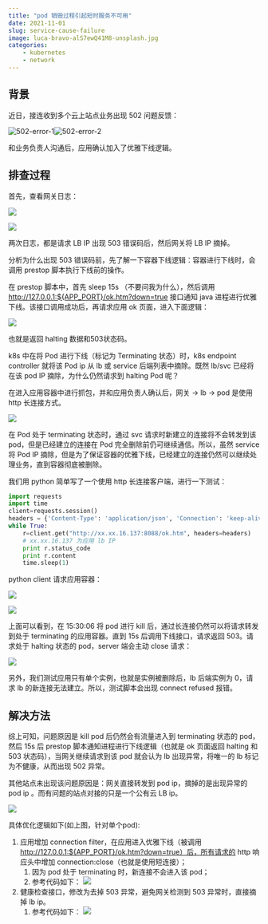 ```yaml
---
title: "pod 销毁过程引起短时服务不可用"
date: 2021-11-01
slug: service-cause-failure
image: luca-bravo-alS7ewQ41M8-unsplash.jpg
categories:
    - kubernetes
    - network
---
```


## 背景

近日，接连收到多个云上站点业务出现 502 问题反馈：

![502-error-1](img/502-error-1.png)![502-error-2](img/502-error-2.png)

和业务负责人沟通后，应用确认加入了优雅下线逻辑。

## 排查过程

首先，查看网关日志：

![](img/troubleshoot-1.png)

![](img/troubleshoot-2.png)

两次日志，都是请求  LB IP 出现 503 错误码后，然后网关将 LB IP 摘掉。

分析为什么出现 503 错误码前，先了解一下容器下线逻辑：容器进行下线时，会调用 prestop 脚本执行下线前的操作。

在 prestop 脚本中，首先 sleep 15s （不要问我为什么），然后调用 http://127.0.0.1:${APP_PORT}/ok.htm?down=true 接口通知 java 进程进行优雅下线。该接口调用成功后，再请求应用 ok 页面，进入下面逻辑：

![](img/troubleshoot-prestop.png)

也就是返回 halting 数据和503状态码。

k8s 中在将 Pod 进行下线（标记为 Terminating 状态）时，k8s endpoint controller 就将该 Pod ip 从 lb 或 service 后端列表中摘除。既然 lb/svc 已经将在该 pod IP 摘除，为什么仍然请求到 halting Pod 呢？

在进入应用容器中进行抓包，并和应用负责人确认后，网关 -> lb -> pod 是使用 http 长连接方式。

![](img/troubleshoot-netflow.png)

在 Pod 处于 terminating 状态时，通过 svc 请求时新建立的连接将不会转发到该 pod，但是已经建立的连接在 Pod 完全删除前仍可继续通信。所以，虽然 service 将 Pod IP 摘除，但是为了保证容器的优雅下线，已经建立的连接仍然可以继续处理业务，直到容器彻底被删除。

我们用 python 简单写了一个使用 http 长连接客户端，进行一下测试：

```python
import requests 
import time 
client=requests.session()
headers = {'Content-Type': 'application/json', 'Connection': 'keep-alive'} 
while True:    
	r=client.get("http://xx.xx.16.137:8088/ok.htm", headers=headers) 
	# xx.xx.16.137 为应用 lb IP    
	print r.status_code    
	print r.content    
	time.sleep(1)
```

python client 请求应用容器：

![](img/troubleshoot-3.png)

![](img/troubleshoot-4.png)

上面可以看到，在 15:30:06 将 pod 进行 kill 后，通过长连接仍然可以将请求转发到处于 terminating 的应用容器。直到 15s 后调用下线接口，请求返回 503。请求处于 halting 状态的 pod，server 端会主动 close 请求：

![](img/troubleshoot-5.png)

另外，我们测试应用只有单个实例，也就是实例被删除后，lb 后端实例为 0，请求 lb 的新连接无法建立。所以，测试脚本会出现 connect refused 报错。

## 解决方法

综上可知，问题原因是 kill pod 后仍然会有流量进入到 terminating 状态的 pod，然后 15s 后 prestop 脚本通知进程进行下线逻辑（也就是 ok 页面返回 halting 和 503 状态码），当网关继续请求到该 pod 就会认为 lb 出现异常，将唯一的 lb 标记为不健康，从而出现 502 异常。

其他站点未出现该问题原因是：网关直接转发到 pod ip，摘掉的是出现异常的 pod ip 。而有问题的站点对接的只是一个公有云 LB ip。

![](img/solution-1.png)

具体优化逻辑如下(如上图，针对单个pod):

1. 应用增加 connection filter，在应用进入优雅下线（被调用 http://127.0.0.1:${APP_PORT}/ok.htm?down=true）后，所有请求的 http 响应头中增加 connection:close（也就是使用短连接）；
   1. 因为 pod 处于 terminating 时，新连接不会进入该 pod；
   2. 参考代码如下：
      ![](img/solution-2.png)
2. 健康检查接口，修改为去掉 503 异常，避免网关检测到 503 异常时，直接摘掉 lb ip。
   1. 参考代码如下：
      ![](img/solution-3.png)

